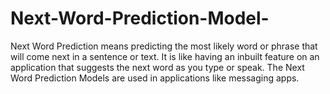 # Next-Word-Prediction-Model-
Next Word Prediction means predicting the most likely word or phrase that will come next in a sentence or text. It is like having an inbuilt feature on an application that suggests the next word as you type or speak. The Next Word Prediction Models are used in applications like messaging apps.
